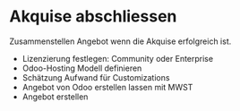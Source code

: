 # Akquise abschliessen
Zusammenstellen Angebot wenn die Akquise erfolgreich ist.
* Lizenzierung festlegen: Community oder Enterprise
* Odoo-Hosting Modell definieren
* Schätzung Aufwand für Customizations
* Angebot von Odoo erstellen lassen mit MWST
* Angebot erstellen